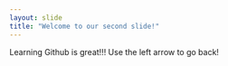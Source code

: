 ```yaml
---
layout: slide
title: "Welcome to our second slide!"
---
```

Learning Github is great!!!
Use the left arrow to go back!
